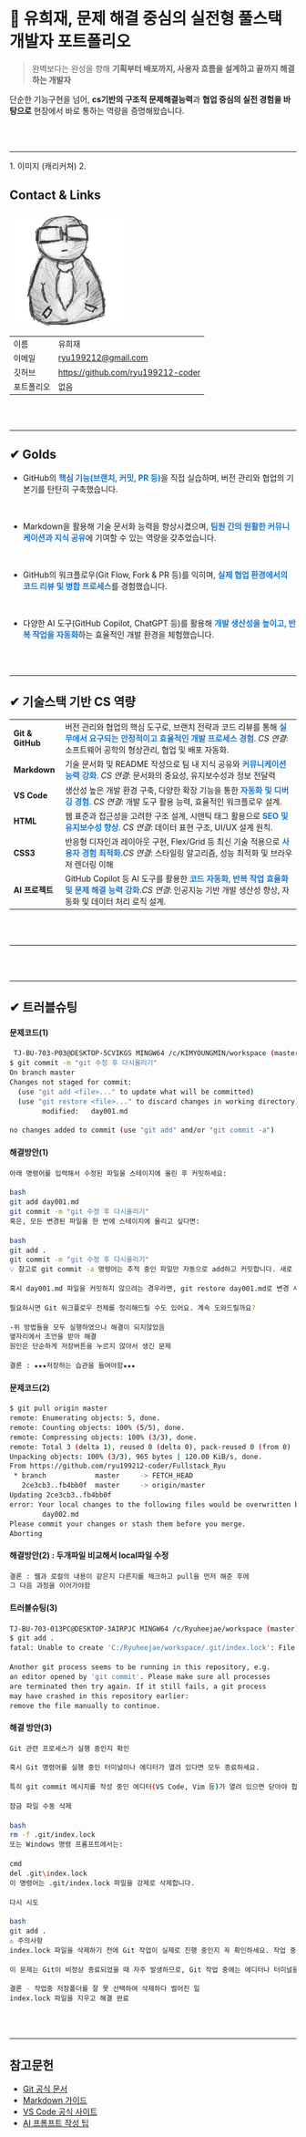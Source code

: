 # 🚀 유희재, 문제 해결 중심의 실전형 풀스택 개발자 포트폴리오

> 완벽보다는 완성을 향해 **기획부터 배포까지, 사용자 흐름을 설계하고 끝까지 해결하는 개발자**

단순한 기능구현을 넘어,
**cs기반의 구조적 문제해결능력**과
**협업 중심의 실전 경험을 바탕으로** 
현장에서 바로 통하는 역량을 증명해왔습니다.


<br/>
<br/>

---
<!-->
1. 이미지 (캐리커쳐)
2. <!--이름, 이메일, 깃허브 주소, 포트폴리오 2*4의 테이블 형식으로 -->
## Contact & Links
<img src="./1.png"
alt="프로필" width=200>

|||
|-|-|
|이름|유희재|
|이메일|ryu199212@gmail.com|
|깃허브|https://github.com/ryu199212-coder|
|포트폴리오|없음|


<br/>
<br/>

---
## ✔ Golds
- GitHub의 <span style="color:#1976d2"><b>핵심 기능(브랜치, 커밋, PR 등)</b></span>을 직접 실습하며, 버전 관리와 협업의 기본기를 탄탄히 구축했습니다.

<br/>

- Markdown을 활용해 기술 문서화 능력을 향상시켰으며, <span style="color:#1976d2"><b>팀원 간의 원활한 커뮤니케이션과 지식 공유</b></span>에 기여할 수 있는 역량을 갖추었습니다.

<br/>

- GitHub의 워크플로우(Git Flow, Fork & PR 등)를 익히며, <span style="color:#1976d2"><b>실제 협업 환경에서의 코드 리뷰 및 병합 프로세스</b></span>를 경험했습니다.

<br/>

- 다양한 AI 도구(GitHub Copilot, ChatGPT 등)를 활용해 <span style="color:#1976d2"><b>개발 생산성을 높이고, 반복 작업을 자동화</b></span>하는 효율적인 개발 환경을 체험했습니다.

<br/>
<br/>

---
## ✔ 기술스택 기반 CS 역량
|||
|-|-|
|**Git & GitHub**|버전 관리와 협업의 핵심 도구로, 브랜치 전략과 코드 리뷰를 통해 <span style="color:#1976d2"><b>실무에서 요구되는 안정적이고 효율적인 개발 프로세스 경험</b></span>. *CS 연결*: 소프트웨어 공학의 형상관리, 협업 및 배포 자동화.|
|**Markdown**|기술 문서화 및 README 작성으로 팀 내 지식 공유와 <span style="color:#1976d2"><b>커뮤니케이션 능력 강화</b></span>. *CS 연결*: 문서화의 중요성, 유지보수성과 정보 전달력|
|**VS Code**|  생산성 높은 개발 환경 구축, 다양한 확장 기능을 통한 <span style="color:#1976d2"><b>자동화 및 디버깅 경험</b></span>. *CS 연결*: 개발 도구 활용 능력, 효율적인 워크플로우 설계.|
|**HTML**|웹 표준과 접근성을 고려한 구조 설계, 시맨틱 태그 활용으로 <span style="color:#1976d2"><b>SEO 및 유지보수성 향상</b></span>. *CS 연결*: 데이터 표현 구조, UI/UX 설계 원칙.|
|**CSS3**|반응형 디자인과 레이아웃 구현, Flex/Grid 등 최신 기술 적용으로 <span style="color:#1976d2"><b>사용자 경험 최적화</b></span>.*CS 연결*: 스타일링 알고리즘, 성능 최적화 및 브라우저 렌더링 이해|
|**AI 프로젝트**|GitHub Copilot 등 AI 도구를 활용한 <span style="color:#1976d2"><b>코드 자동화, 반복 작업 효율화 및 문제 해결 능력 강화</b></span>.*CS 연결*: 인공지능 기반 개발 생산성 향상, 자동화 및 데이터 처리 로직 설계.|

<!-- 
✅ Frontend
React / Next.js

컴포넌트 기반 아키텍처 설계

상태 관리 (Redux, Context API) 및 렌더링 최적화

CSR/SSR 개념 이해 및 SEO 대응

✅ Backend
Node.js / Express

RESTful API 설계 및 비동기 처리

미들웨어 구조 이해 및 인증/인가 구현

에러 핸들링 및 로깅 구조 설계

✅ Database
MongoDB / MySQL

정규화/비정규화 설계 원칙 이해

인덱싱, 쿼리 최적화, 트랜잭션 처리

ERD 설계 및 데이터 흐름 분석

✅ DevOps & Infra
Git / GitHub / GitHub Actions

Git Flow 기반 협업 경험

CI/CD 파이프라인 구성 및 자동화

브랜치 전략과 코드 리뷰 프로세스 이해

Docker / AWS (EC2, S3, RDS)

컨테이너 기반 개발 환경 구성

클라우드 인프라 이해 및 배포 자동화

보안 설정 및 리소스 최적화 경험

✅ CS 기반 역량
자료구조 & 알고리즘

시간/공간 복잡도 고려한 문제 해결

실무에서의 효율적인 데이터 처리 로직 구현

운영체제 & 네트워크

프로세스/스레드 개념 이해 및 비동기 처리 설계

HTTP 프로토콜, CORS, 캐싱 전략 등 웹 통신 구조 이해

소프트웨어 설계 원칙

SOLID 원칙 기반의 유지보수 가능한 코드 작성

디자인 패턴 적용 경험 (예: Observer, Singleton)-->



<br/>
<br/>

---
<!--## ✔ 포트폴리오
JAVA, HTML+CSS+JS/JQUERY-->


<br/>
<br/>

---
<!-- 정리해놓은 내용-->
## ✔ 트러블슈팅
#### 문제코드(1)
```bash
 TJ-BU-703-P03@DESKTOP-5CVIKGS MINGW64 /c/KIMYOUNGMIN/workspace (master)
$ git commit -m "git 수정 후 다시올리기"
On branch master
Changes not staged for commit:
  (use "git add <file>..." to update what will be committed)
  (use "git restore <file>..." to discard changes in working directory)       
        modified:   day001.md

no changes added to commit (use "git add" and/or "git commit -a")
```
#### 해결방안(1)
```bash
아래 명령어를 입력해서 수정된 파일을 스테이지에 올린 후 커밋하세요:

bash
git add day001.md
git commit -m "git 수정 후 다시올리기"
혹은, 모든 변경된 파일을 한 번에 스테이지에 올리고 싶다면:

bash
git add .
git commit -m "git 수정 후 다시올리기"
💡 참고로 git commit -a 명령어는 추적 중인 파일만 자동으로 add하고 커밋합니다. 새로 추가된 파일은 포함되지 않아요.

혹시 day001.md 파일을 커밋하지 않으려는 경우라면, git restore day001.md로 변경 사항을 되돌릴 수도 있어요.

필요하시면 Git 워크플로우 전체를 정리해드릴 수도 있어요. 계속 도와드릴까요?

-위 방법들을 모두 실행하였으나 해결이 되지않았음
옆자리에서 조언을 받아 해결
원인은 단순하게 저장버튼을 누르지 않아서 생긴 문제

결론 : ★★★저장하는 습관을 들여야함★★★
```

#### 문제코드(2)
```bash
$ git pull origin master
remote: Enumerating objects: 5, done.
remote: Counting objects: 100% (5/5), done.
remote: Compressing objects: 100% (3/3), done.
remote: Total 3 (delta 1), reused 0 (delta 0), pack-reused 0 (from 0)
Unpacking objects: 100% (3/3), 965 bytes | 120.00 KiB/s, done.
From https://github.com/ryu199212-coder/Fullstack_Ryu
 * branch            master     -> FETCH_HEAD
   2ce3cb3..fb4bb0f  master     -> origin/master
Updating 2ce3cb3..fb4bb0f
error: Your local changes to the following files would be overwritten by merge:
        day002.md
Please commit your changes or stash them before you merge.
Aborting
```
#### 해결방안(2) : 두개파일 비교해서 local파일 수정
```bash
결론 : 웹과 로컬의 내용이 같은지 다른지를 체크하고 pull을 먼저 해준 후에 
그 다음 과정을 이어가야함
```
#### 트러블슈팅(3)
```bash
TJ-BU-703-013PC@DESKTOP-3AIRPJC MINGW64 /c/Ryuheejae/workspace (master)
$ git add .
fatal: Unable to create 'C:/Ryuheejae/workspace/.git/index.lock': File exists.

Another git process seems to be running in this repository, e.g.
an editor opened by 'git commit'. Please make sure all processes
are terminated then try again. If it still fails, a git process
may have crashed in this repository earlier:
remove the file manually to continue.
```
#### 해결 방안(3)
```bash
Git 관련 프로세스가 실행 중인지 확인

혹시 Git 명령어를 실행 중인 터미널이나 에디터가 열려 있다면 모두 종료하세요.

특히 git commit 메시지를 작성 중인 에디터(VS Code, Vim 등)가 열려 있으면 닫아야 합니다.

잠금 파일 수동 삭제

bash
rm -f .git/index.lock
또는 Windows 명령 프롬프트에서는:

cmd
del .git\index.lock
이 명령어는 .git/index.lock 파일을 강제로 삭제합니다.

다시 시도

bash
git add .
⚠️ 주의사항
index.lock 파일을 삭제하기 전에 Git 작업이 실제로 진행 중인지 꼭 확인하세요. 작업 중인 상태에서 삭제하면 데이터 손실이 발생할 수 있습니다.

이 문제는 Git이 비정상 종료되었을 때 자주 발생하므로, Git 작업 중에는 에디터나 터미널을 갑자기 종료하지 않는 것이 좋습니다.

결론 - 작업중 저장폴더를 잘 못 선택하여 삭제하다 벌어진 일
index.lock 파일을 지우고 해결 완료
```
<br/>
<br/>

---
## 참고문헌
- [Git 공식 문서](https://git-scm.com/doc)  
- [Markdown 가이드](https://www.markdownguide.org/basic-syntax/)  
- [VS Code 공식 사이트](https://code.visualstudio.com/)  
- [AI 프롬프트 작성 팁](https://learn.microsoft.com/en-us/azure/ai-foundry/openai/concepts/prompt-engineering?tabs=chat)